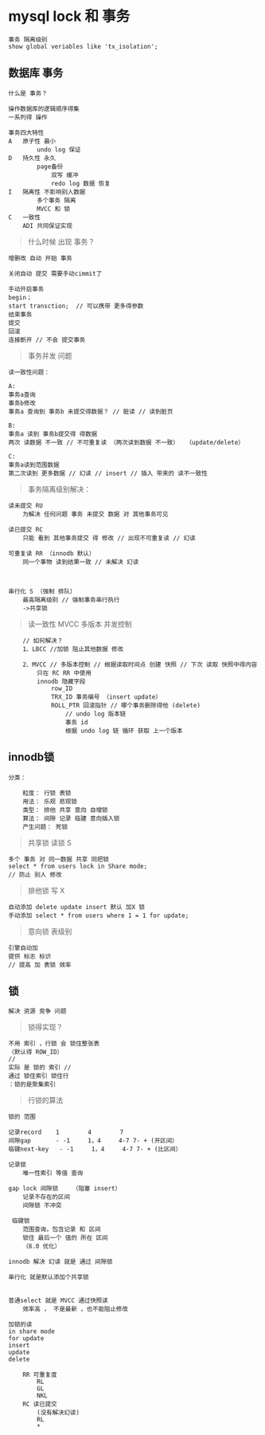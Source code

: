 

# mysql lock 和 事务

    事务 隔离级别
    show global veriables like 'tx_isolation';
    
## 数据库 事务

    什么是 事务？
    
    操作数据库的逻辑顺序得集
    一系列得 操作
    
    事务四大特性
    A   原子性 最小
            undo log 保证
    D   持久性 永久
            page备份
                双写 缓冲
                redo log 数据 恢复 
    I   隔离性 不影响别人数据
            多个事务 隔离 
            MVCC 和 锁
    C   一致性
        ADI 共同保证实现
        
> 什么时候 出现 事务？

    增删改 自动 开始 事务
    
    关闭自动 提交 需要手动cimmit了
    
    手动开启事务
    begin；
    start transction;  // 可以携带 更多得参数
    结束事务
    提交
    回滚
    连接断开 // 不会 提交事务
    
    
> 事务并发 问题

    读一致性问题：

    A:
    事务a查询
    事务b修改
    事务a 查询到 事务b 未提交得数据？ // 脏读 // 读到脏页 
    
    B:
    事务a 读到 事务b提交得 得数据
    两次 读数据 不一致 // 不可重复读 （两次读到数据 不一致）  （update/delete）
    
    C:
    事务a读到范围数据
    第二次读到 更多数据 // 幻读 // insert // 插入 带来的 读不一致性
    
                 
> 事务隔离级别解决：

    读未提交 RU
        为解决 任何问题 事务 未提交 数据 对 其他事务可见
    
    读已提交 RC
        只能 看到 其他事务提交 得 修改 // 出现不可重复读 // 幻读
    
    可重复读 RR （innodb 默认）
        同一个事物 读到结果一致 // 未解决 幻读
         
        
    
    串行化 S （强制 排队）
        最高隔离级别 // 强制事务串行执行
        ->共享锁
        
        
> 读一致性  MVCC 多版本 并发控制
    
        // 如何解决？
        1、LBCC //加锁 阻止其他数据 修改
       
        2、MVCC // 多版本控制 // 根据读取时间点 创建 快照 // 下次 读取 快照中得内容 
            只在 RC RR 中使用
            innodb 隐藏字段 
                row_ID 
                TRX_ID 事务编号 （insert update）
                ROLL_PTR 回滚指针 // 哪个事务删除得他 (delete)
                    // undo log 版本链
                    事务 id 
                    根据 undo log 链 循环 获取 上一个版本
                    
 ## innodb锁
    
    分类：
        
        粒度： 行锁 表锁
        用法： 乐观 悲观锁
        类型： 排他 共享 意向 自增锁
        算法： 间隙 记录 临建 意向插入锁
        产生问题： 死锁
        
> 共享锁 读锁 S

    多个 事务 对 同一数据 共享 同把锁        
    select * from users lock in Share mode;
    // 防止 别人 修改
    
> 排他锁 写  X

    自动添加 delete update insert 默认 加X 锁
    手动添加 select * from users where 1 = 1 for update;

> 意向锁 表级别 

    引擎自动加
    提供 标志 标识
    // 提高 加 表锁 效率
    
    
## 锁

    解决 资源 竞争 问题
    
> 锁得实现？

    不用 索引 ，行锁 会 锁住整张表
    （默认得 ROW_ID）
    //
    实际 是 锁的 索引 //
    通过 锁住索引 锁住行
    ：锁的是聚集索引
    
    
> 行锁的算法    

    锁的 范围
    
    记录record    1        4        7
    间隙gap       - -1     1，4     4-7 7- + (开区间）
    临键next-key   - -1     1，4     4-7 7- + (比区间）
    
    记录锁
        唯一性索引 等值 查询
    
    gap lock 间隙锁    （阻塞 insert）
        记录不存在的区间
        间隙锁 不冲突
        
     临键锁
        范围查询，包含记录 和 区间
        锁住 最后一个 值的 所在 区间
        （8.0 优化）  
        
        
`innodb 解决 幻读 就是 通过 间隙锁`
    
`串行化 就是默认添加个共享锁`    


## 

    普通select 就是 MVCC 通过快照读
        效率高 ， 不是最新 ，也不能阻止修改
    
    加锁的读
    in share mode
    for update
    insert
    update
    delete
        
        RR 可重复度
            RL
            GL
            NKL
        RC 读已提交
            (没有解决幻读)
            RL
            *
    
    
            
    